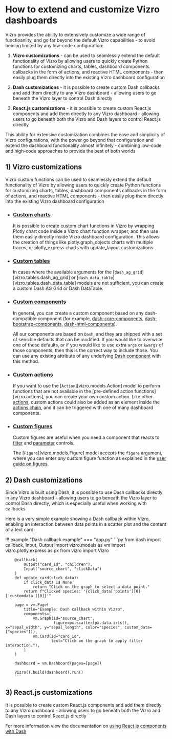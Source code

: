 # How to extend and customize Vizro dashboards

Vizro provides the ability to extensively customize a wide range of functioanlity,
and go far beyond the default Vizro capabilities - to avoid beining limited by any low-code configuration:

1) **Vizro customizations** - can be used to seamlessly extend the default functionality of Vizro
by allowing users to quickly create Python functions for customizing charts, tables, dashboard components
callbacks in the form of actions, and reactive HTML components - then easily plug them directly
into the existing Vizro dashboard configuration

   
2) **Dash customizations** - it is possible to create custom Dash callbacks and add them
directly to any Vizro dashboard - allowing users to go beneath the Vizro layer to control Dash directly


3) **React.js customizations** - it is possible to create custom React.js components and add them
directly to any Vizro dashboard - allowing users to go beneath both the Vizro and Dash layers to control React.js directly


This ability for extensive customization combines the ease and simplicity of Vizro configurations,
with the power go beyond that configuration and extend the dashboard functionality almost infinitely - 
combining low-code and high-code approaches to provide the best of both worlds


## 1) Vizro customizations

Vizro custom functions can be used to seamlessly extend the default functionality of Vizro
by allowing users to quickly create Python functions for customizing charts, tables, dashboard components
callbacks in the form of actions, and reactive HTML components - then easily plug them directly
into the existing Vizro dashboard configuration

- ### [Custom charts](custom-charts.md)

    It is possible to create custom chart functions in Vizro by wrapping Plotly chart code inside a
    Vizro chart function wrapper, and then use them easily directly inside Vizro dashboard configuration. 
    This allows the creation of things like plotly.graph_objects charts with multiple traces, or plotly_express
    charts with update_layout customizations

  
- ### [Custom tables](custom-tables.md)

    In cases where the available arguments for the [`dash_ag_grid`][vizro.tables.dash_ag_grid] or [`dash_data_table`][vizro.tables.dash_data_table] models are not sufficient,
    you can create a custom Dash AG Grid or Dash DataTable.


- ### [Custom components](custom-components.md)

    In general, you can create a custom component based on any dash-compatible component (for example, [dash-core-components](https://dash.plotly.com/dash-core-components),
    [dash-bootstrap-components](https://dash-bootstrap-components.opensource.faculty.ai/), [dash-html-components](https://github.com/plotly/dash/tree/dev/components/dash-html-components)).
    
    All our components are based on `Dash`, and they are shipped with a set of sensible defaults that can be modified. If you would like to overwrite one of those defaults,
    or if you would like to use extra `args` or `kwargs` of those components, then this is the correct way to include those. You can use any existing attribute of any underlying [Dash component](https://dash.plotly.com/#open-source-component-libraries) with this method.
    

- ### [Custom actions](custom-actions.md)

    If you want to use the [`Action`][vizro.models.Action] model to perform functions that are not available in the [pre-defined action functions][vizro.actions], you can create your own custom action.
    Like other [actions](actions.md), custom actions could also be added as an element inside the [actions chain](actions.md#chain-actions), and it can be triggered with one of many dashboard components.
    

- ### [Custom figures](custom-figures.md)

    Custom figures are useful when you need a component that reacts to
    [filter](filters.md) and [parameter](parameters.md) controls.
    
    The [`Figure`][vizro.models.Figure] model accepts the `figure` argument, where you can enter _any_ custom figure function
    as explained in the [user guide on figures](figure.md).


## 2) Dash customizations

Since Vizro is built using Dash, it is possible to use Dash callbacks directly in any Vizro dashboard - 
allowing users to go beneath the Vizro layer to control Dash directly,
which is especially useful when working with callbacks

Here is a very simple example showing a Dash callback within Vizro, 
enabling an interaction between data points in a scatter plot and the content of a text card:

!!! example "Dash callback example"
    === "app.py"
        ```py
        from dash import callback, Input, Output
        import vizro.models as vm
        import vizro.plotly.express as px
        from vizro import Vizro
        
        @callback(
            Output("card_id", "children"),
            Input("source_chart", "clickData")
        )
        def update_card(click_data):
            if click_data is None:
                return "Click on the graph to select a data point."
            return f"Clicked species: '{click_data['points'][0]['customdata'][0]}'"
        
        page = vm.Page(
            title="Example: Dash callback within Vizro",
            components=[
                vm.Graph(id="source_chart",
                         figure=px.scatter(px.data.iris(), x="sepal_width", y="sepal_length", color="species", custom_data=["species"])),
                vm.Card(id="card_id",
                        text="Click on the graph to apply filter interaction."),
            ]
        )
        
        dashboard = vm.Dashboard(pages=[page])
        
        Vizro().build(dashboard).run()
        ```

## 3) React.js customizations

It is possible to create custom React.js components and add them
directly to any Vizro dashboard - allowing users to go beneath both the Vizro and Dash layers to control React.js directly

For more information view the documentation on [using React.js components with Dash](https://dash.plotly.com/plugins)